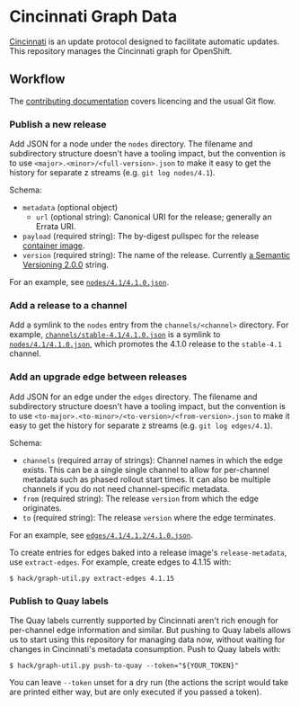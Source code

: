 # Cincinnati Graph Data

[Cincinnati][] is an update protocol designed to facilitate automatic updates.
This repository manages the Cincinnati graph for OpenShift.

## Workflow

The [contributing documentation](CONTRIBUTING.md) covers licencing and the usual Git flow.

### Publish a new release

Add JSON for a node under the `nodes` directory.
The filename and subdirectory structure doesn't have a tooling impact, but the convention is to use `<major>.<minor>/<full-version>.json` to make it easy to get the history for separate z streams (e.g. `git log nodes/4.1`).

Schema:

* `metadata` (optional object)
    * `url` (optional string): Canonical URI for the release; generally an Errata URI.
* `payload` (required string): The by-digest pullspec for the release [container image][image].
* `version` (required string): The name of the release.
    Currently [a Semantic Versioning 2.0.0][SemVer] string.

For an example, see [`nodes/4.1/4.1.0.json`](nodes/4.1/4.1.0.json).

### Add a release to a channel

Add a symlink to the `nodes` entry from the `channels/<channel>` directory.
For example, [`channels/stable-4.1/4.1.0.json`](channels/stable-4.1/4.1.0.json) is a symlink to [`nodes/4.1/4.1.0.json`](nodes/4.1/4.1.0.json), which promotes the 4.1.0 release to the `stable-4.1` channel.

### Add an upgrade edge between releases

Add JSON for an edge under the `edges` directory.
The filename and subdirectory structure doesn't have a tooling impact, but the convention is to use `<to-major>.<to-minor>/<to-version>/<from-version>.json` to make it easy to get the history for separate z streams (e.g. `git log edges/4.1`).

Schema:

* `channels` (required array of strings): Channel names in which the edge exists.
    This can be a single single channel to allow for per-channel metadata such as phased rollout start times.
    It can also be multiple channels if you do not need channel-specific metadata.
* `from` (required string): The release `version` from which the edge originates.
* `to` (required string): The release `version` where the edge terminates.

For an example, see [`edges/4.1/4.1.2/4.1.0.json`](edges/4.1/4.1.2/4.1.0.json).

To create entries for edges baked into a release image's `release-metadata`, use `extract-edges`.
For example, create edges to 4.1.15 with:

```console
$ hack/graph-util.py extract-edges 4.1.15
```

### Publish to Quay labels

The Quay labels currently supported by Cincinnati aren't rich enough for per-channel edge information and similar.
But pushing to Quay labels allows us to start using this repository for managing data now, without waiting for changes in Cincinnati's metadata consumption.
Push to Quay labels with:

```console
$ hack/graph-util.py push-to-quay --token="${YOUR_TOKEN}"
```

You can leave `--token` unset for a dry run (the actions the script would take are printed either way, but are only executed if you passed a token).

[Cincinnati]: https://github.com/openshift/cincinnati/
[image]: https://kubernetes.io/docs/concepts/containers/images/
[SemVer]: https://semver.org/spec/v2.0.0.html
